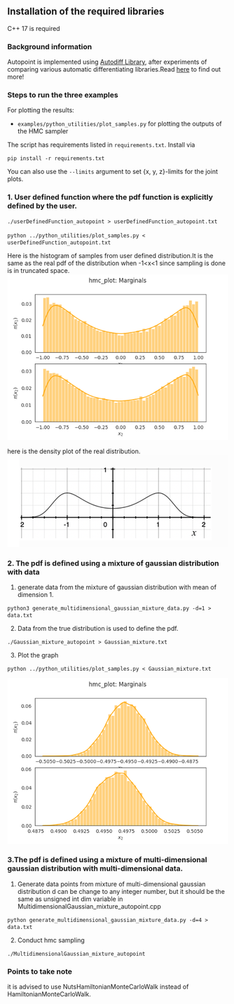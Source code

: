 
## Installation of the required libraries
C++ 17 is required

### Background information
Autopoint is implemented using [Autodiff Library](
https://github.com/autodiff/autodiff/), after experiments of comparing various automatic differentiating libraries.Read [here](https://gist.github.com/zhanggiene/8471601fa25ba9db90303661b0e2237b) to find out more!

### Steps to run the three examples

For plotting the results:
 * `examples/python_utilities/plot_samples.py` for plotting the outputs of the HMC sampler

The script has requirements listed in `requirements.txt`. Install via
```
pip install -r requirements.txt
```

You can also use the `--limits` argument to set {x, y, z}-limits for the joint plots.


### 1. User defined function where the pdf function is explicitly defined by the user. 

``` 
./userDefinedFunction_autopoint > userDefinedFunction_autopoint.txt

python ../python_utilities/plot_samples.py < userDefinedFunction_autopoint.txt
```
Here is the histogram of samples from user defined distribution.It is the same as the real pdf of the distribution when -1<x<1 since sampling is done is in truncated space.
![pdf](./1_2.png)

here is the density plot of the real distribution.
![1.2](./true_pdf_userdefined_func.png)

### 2. The pdf is defined using a mixture of gaussian distribution with data
1. generate data from the mixture of gaussian distribution with mean of dimension 1. 
```
python3 generate_multidimensional_gaussian_mixture_data.py -d=1 > data.txt
```
2. Data from the true distribution is used to define the pdf. 
```
./Gaussian_mixture_autopoint > Gaussian_mixture.txt
```
3. Plot the graph
```
python ../python_utilities/plot_samples.py < Gaussian_mixture.txt
```
![gaussian_mixture](./2.2.png)

### 3.The pdf is defined using a mixture of multi-dimensional gaussian distribution with multi-dimensional data. 

1. Generate data points from mixture of multi-dimensional gaussian distribution
d can be change to any integer number, but it should be the same as unsigned int dim variable in MultidimensionalGaussian_mixture_autopoint.cpp
```
python generate_multidimensional_gaussian_mixture_data.py -d=4 > data.txt 
```
2. Conduct hmc sampling

```
./MultidimensionalGaussian_mixture_autopoint
```
### Points to take note
it is advised to use NutsHamiltonianMonteCarloWalk instead of HamiltonianMonteCarloWalk.
